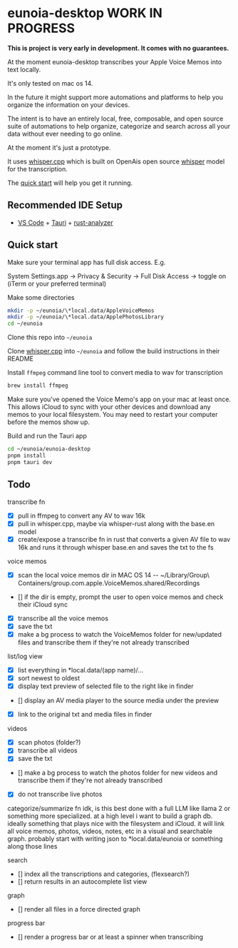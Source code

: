 # eunoia-desktop WORK IN PROGRESS

**This is project is very early in development. It comes with no guarantees.**

At the moment eunoia-desktop transcribes your Apple Voice Memos into text locally.

It's only tested on mac os 14.

In the future it might support more automations and platforms to help you organize the information on your devices.

The intent is to have an entirely local, free, composable, and open source suite of automations to help organize, categorize and search across all your data without ever needing to go online.

At the moment it's just a prototype.

It uses [whisper.cpp](https://github.com/ggerganov/whisper.cpp) which is built on OpenAis open source [whisper](https://openai.com/research/whisper) model for the transcription.

The [quick start](#quick-start) will help you get it running.

## Recommended IDE Setup

- [VS Code](https://code.visualstudio.com/) + [Tauri](https://marketplace.visualstudio.com/items?itemName=tauri-apps.tauri-vscode) + [rust-analyzer](https://marketplace.visualstudio.com/items?itemName=rust-lang.rust-analyzer)


## Quick start

Make sure your terminal app has full disk access. E.g.

System Settings.app -> Privacy & Security -> Full Disk Access -> toggle on (iTerm or your preferred terminal)

Make some directories

```bash
mkdir -p ~/eunoia/\*local.data/AppleVoiceMemos
mkdir -p ~/eunoia/\*local.data/ApplePhotosLibrary
cd ~/eunoia
```

Clone this repo into `~/eunoia`

Clone [whisper.cpp](https://github.com/ggerganov/whisper.cpp#quick-start) into `~/eunoia` and follow the build instructions in their README

Install `ffmpeg` command line tool to convert media to wav for transcription

```bash
brew install ffmpeg
```

Make sure you've opened the Voice Memo's app on your mac at least once. This allows iCloud to sync with your other devices and download any memos to your local filesystem. You may need to restart your computer before the memos show up.

Build and run the Tauri app

```bash
cd ~/eunoia/eunoia-desktop
pnpm install
pnpm tauri dev
```

## Todo

transcribe fn
- [x] pull in ffmpeg to convert any AV to wav 16k
- [x] pull in whisper.cpp, maybe via whisper-rust along with the base.en model
- [x] create/expose a transcribe fn in rust that converts a given AV file to wav 16k and runs it through whisper base.en and saves the txt to the fs

voice memos
- [x] scan the local voice memos dir in MAC OS 14 -- ~/Library/Group\ Containers/group.com.apple.VoiceMemos.shared/Recordings
- [] if the dir is empty, prompt the user to open voice memos and check their iCloud sync
- [x] transcribe all the voice memos 
- [x] save the txt
- [x] make a bg process to watch the VoiceMemos folder for new/updated files and transcribe them if they're not already transcribed

list/log view
- [x] list everything in *local.data/(app name)/...
- [x] sort newest to oldest
- [x] display text preview of selected file to the right like in finder
- [] display an AV media player to the source media under the preview
- [x] link to the original txt and media files in finder

videos
- [x] scan photos (folder?)
- [x] transcribe all videos
- [x] save the txt
- [] make a bg process to watch the photos folder for new videos and transcribe them if they're not already transcribed
- [x] do not transcribe live photos

categorize/summarize fn
idk, is this best done with a full LLM like llama 2 or something more specialized.
at a high level i want to build a graph db. ideally something that plays nice with the filesystem and iCloud.
it will link all voice memos, photos, videos, notes, etc in a visual and searchable graph.
probably start with writing json to *local.data/eunoia or something along those lines

search
- [] index all the transcriptions and categories, (flexsearch?)
- [] return results in an autocomplete list view

graph
- [] render all files in a force directed graph

progress bar
- [] render a progress bar or at least a spinner when transcribing
